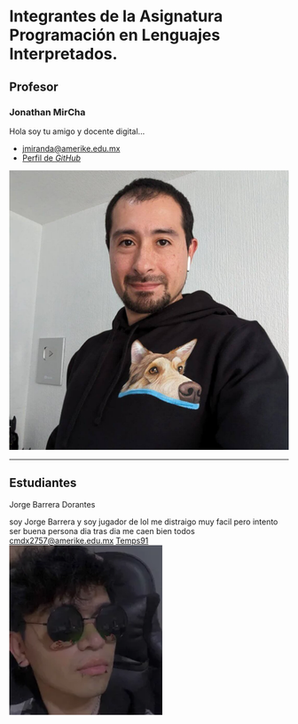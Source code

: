 # Integrantes de la Asignatura Programación en Lenguajes Interpretados.

## Profesor

### Jonathan MirCha

Hola soy tu amigo y docente digital...

- [jmiranda@amerike.edu.mx](jmiranda@amerike.edu.mx)
- [Perfil de _GitHub_](https://github.com/jonmircha)

![Jon](./img/jonmircha.jpg)

---

## Estudiantes
Jorge Barrera Dorantes

soy Jorge Barrera y soy jugador de lol me distraigo muy facil pero intento ser buena persona dia tras dia me caen bien todos
[cmdx2757@amerike.edu.mx](cmdx2757@amerike.edu.mx)
[Temps91](https://github.com/Temps91)
![Jorge Barrera Dorantes](./img/yo.png)